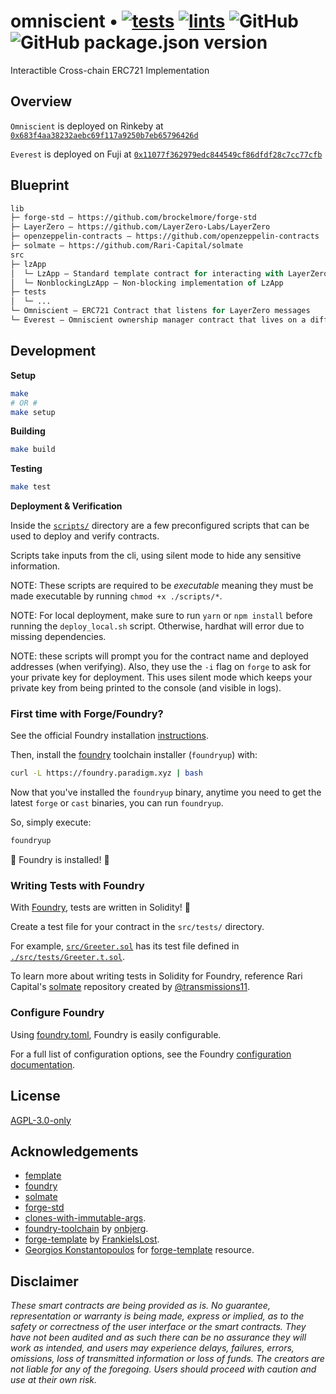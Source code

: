 # omniscient • [![tests](https://github.com/zksoju/omniscient/actions/workflows/tests.yml/badge.svg)](https://github.com/zksoju/omniscient/actions/workflows/tests.yml) [![lints](https://github.com/zksoju/omniscient/actions/workflows/lints.yml/badge.svg)](https://github.com/zksoju/omniscient/actions/workflows/lints.yml) ![GitHub](https://img.shields.io/github/license/zksoju/omniscient) ![GitHub package.json version](https://img.shields.io/github/package-json/v/zksoju/omniscient)

Interactible Cross-chain ERC721 Implementation

## Overview

`Omniscient` is deployed on Rinkeby at [`0x683f4aa38232aebc69f117a9250b7eb65796426d`](https://rinkeby.etherscan.io/address/0x683f4aa38232aebc69f117a9250b7eb65796426d)

`Everest` is deployed on Fuji at [`0x11077f362979edc844549cf86dfdf28c7cc77cfb`](https://testnet.snowtrace.io/address/0x11077f362979edc844549cf86dfdf28c7cc77cfb)

## Blueprint

```ml
lib
├─ forge-std — https://github.com/brockelmore/forge-std
├─ LayerZero — https://github.com/LayerZero-Labs/LayerZero
├─ openzeppelin-contracts — https://github.com/openzeppelin-contracts
├─ solmate — https://github.com/Rari-Capital/solmate
src
├─ lzApp
│  └─ LzApp — Standard template contract for interacting with LayerZero messaging protocol
│  └─ NonblockingLzApp — Non-blocking implementation of LzApp
├─ tests
│  └─ ...
└─ Omniscient — ERC721 Contract that listens for LayerZero messages
└─ Everest — Omniscient ownership manager contract that lives on a different chain
```

## Development

**Setup**

```bash
make
# OR #
make setup
```

**Building**

```bash
make build
```

**Testing**

```bash
make test
```

**Deployment & Verification**

Inside the [`scripts/`](./scripts/) directory are a few preconfigured scripts that can be used to deploy and verify contracts.

Scripts take inputs from the cli, using silent mode to hide any sensitive information.

NOTE: These scripts are required to be _executable_ meaning they must be made executable by running `chmod +x ./scripts/*`.

NOTE: For local deployment, make sure to run `yarn` or `npm install` before running the `deploy_local.sh` script. Otherwise, hardhat will error due to missing dependencies.

NOTE: these scripts will prompt you for the contract name and deployed addresses (when verifying). Also, they use the `-i` flag on `forge` to ask for your private key for deployment. This uses silent mode which keeps your private key from being printed to the console (and visible in logs).

### First time with Forge/Foundry?

See the official Foundry installation [instructions](https://github.com/gakonst/foundry/blob/master/README.md#installation).

Then, install the [foundry](https://github.com/gakonst/foundry) toolchain installer (`foundryup`) with:

```bash
curl -L https://foundry.paradigm.xyz | bash
```

Now that you've installed the `foundryup` binary,
anytime you need to get the latest `forge` or `cast` binaries,
you can run `foundryup`.

So, simply execute:

```bash
foundryup
```

🎉 Foundry is installed! 🎉

### Writing Tests with Foundry

With [Foundry](https://gakonst.xyz), tests are written in Solidity! 🥳

Create a test file for your contract in the `src/tests/` directory.

For example, [`src/Greeter.sol`](./src/Greeter.sol) has its test file defined in [`./src/tests/Greeter.t.sol`](./src/tests/Greeter.t.sol).

To learn more about writing tests in Solidity for Foundry, reference Rari Capital's [solmate](https://github.com/Rari-Capital/solmate/tree/main/src/test) repository created by [@transmissions11](https://twitter.com/transmissions11).

### Configure Foundry

Using [foundry.toml](./foundry.toml), Foundry is easily configurable.

For a full list of configuration options, see the Foundry [configuration documentation](https://github.com/gakonst/foundry/blob/master/config/README.md#all-options).

## License

[AGPL-3.0-only](https://github.com/abigger87/femplate/blob/master/LICENSE)

## Acknowledgements

-   [femplate](https://github.com/abigger87/femplate)
-   [foundry](https://github.com/gakonst/foundry)
-   [solmate](https://github.com/Rari-Capital/solmate)
-   [forge-std](https://github.com/brockelmore/forge-std)
-   [clones-with-immutable-args](https://github.com/wighawag/clones-with-immutable-args).
-   [foundry-toolchain](https://github.com/onbjerg/foundry-toolchain) by [onbjerg](https://github.com/onbjerg).
-   [forge-template](https://github.com/FrankieIsLost/forge-template) by [FrankieIsLost](https://github.com/FrankieIsLost).
-   [Georgios Konstantopoulos](https://github.com/gakonst) for [forge-template](https://github.com/gakonst/forge-template) resource.

## Disclaimer

_These smart contracts are being provided as is. No guarantee, representation or warranty is being made, express or implied, as to the safety or correctness of the user interface or the smart contracts. They have not been audited and as such there can be no assurance they will work as intended, and users may experience delays, failures, errors, omissions, loss of transmitted information or loss of funds. The creators are not liable for any of the foregoing. Users should proceed with caution and use at their own risk._
